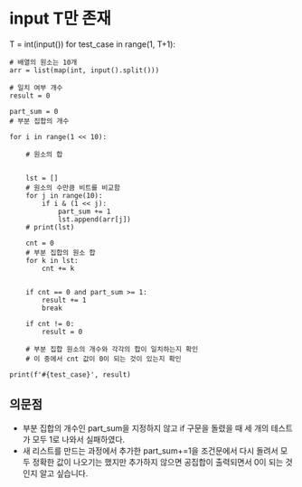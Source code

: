 # input T만 존재

T = int(input())
for test_case in range(1, T+1):

    # 배열의 원소는 10개
    arr = list(map(int, input().split()))

    # 일치 여부 개수
    result = 0

    part_sum = 0
    # 부분 집합의 개수

    for i in range(1 << 10):

        # 원소의 합


        lst = []
        # 원소의 수만큼 비트를 비교함
        for j in range(10):
            if i & (1 << j):
                part_sum += 1
                lst.append(arr[j])
        # print(lst)

        cnt = 0
        # 부분 집합의 원소 합
        for k in lst:
            cnt += k


        if cnt == 0 and part_sum >= 1:
            result += 1
            break

        if cnt != 0:
            result = 0

        # 부분 집합 원소의 개수와 각각의 합이 일치하는지 확인
        # 이 중에서 cnt 값이 0이 되는 것이 있는지 확인

    print(f'#{test_case}', result)


## 의문점

- 부분 집합의 개수인 part_sum을 지정하지 않고 if 구문을 돌렸을 때 세 개의 테스트가 모두 1로 나와서 실패하였다.
- 새 리스트를 만드는 과정에서 추가한 part_sum+=1을 조건문에서 다시 돌려서 모두 정확한 값이 나오기는 했지만 추가하지 않으면 공집합이 출력되면서 0이 되는 것인지 알고 싶습니다.